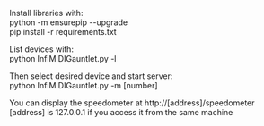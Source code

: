 Install libraries with:  
    python -m ensurepip --upgrade  
    pip install -r requirements.txt
    
List devices with:  
    python InfiMIDIGauntlet.py -l
    
    
Then select desired device and start server:  
    python InfiMIDIGauntlet.py -m [number]
    
    
You can display the speedometer at http://[address]/speedometer  
[address] is 127.0.0.1 if you access it from the same machine
